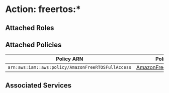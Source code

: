 # Action: freertos:*

## Attached Roles

## Attached Policies

| Policy ARN | Policy Name |
|------------|-------------|
| `arn:aws:iam::aws:policy/AmazonFreeRTOSFullAccess` | [AmazonFreeRTOSFullAccess](../policies.md#amazonfreertosfullaccess) |

## Associated Services

